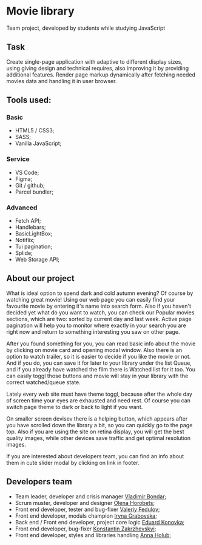 # Movie library

Team project, developed by students while studying JavaScript

## Task

Create single-page application with adaptive to different display sizes, using giving design and
technical requires, also improving it by providing additional features. Render page markup
dynamically after fetching needed movies data and handling it in user browser.

## Tools used:

### Basic

- HTML5 / CSS3;
- SASS;
- Vanilla JavaScript;

### Service

- VS Code;
- Figma;
- Git / github;
- Parcel bundler;

### Advanced

- Fetch API;
- Handlebars;
- BasicLightBox;
- Notiflix;
- Tui pagination;
- Splide;
- Web Storage API;

## About our project

What is ideal option to spend dark and cold autumn evening? Of course by watching great movie! Using
our web page you can easily find your favourite movie by entering it's name into search form. Also
if you haven't decided yet what do you want to watch, you can check our Popular movies sections,
which are two: sorted by current day and last week. Active page pagination will help you to monitor
where exactly in your search you are right now and return to something interesting you saw on other
page.

After you found something for you, you can read basic info about the movie by clicking on movie card
and opening modal window. Also there is an option to watch trailer, so it is easier to decide if you
like the movie or not. And if you do, you can save it for later to your library under the list
Queue, and if you already have watched the film there is Watched list for it too. You can easily
toggl those buttons and movie will stay in your library with the correct watched/queue state.

Lately every web site must have theme toggl, because after the whole day of screen time your eyes
are exhausted and need rest. Of course you can switch page theme to dark or back to light if you
want.

On smaller screen devisev there is a helping button, which appears after you have scrolled down the
library a bit, so you can quickly go to the page top. Also if you are using the site on retina
display, you will get the best quality images, while other devices save traffic and get optimal
resolution images.

If you are interested about developers team, you can find an info about them in cute slider modal by
clicking on link in footer.

## Developers team

- Team leader, developer and crisis manager [Vladimir Bondar](https://github.com/vladibon);
- Scrum muster, developer and designer [Olena Horobets](https://github.com/Olena-Horobets);
- Front end developer, tester and bug-fixer [Valeriy Fedulov](https://github.com/Valeriy-Fedulov);
- Front end developer, modals champion [Iryna Grabovska](https://github.com/Iryna-Grabovska);
- Back end / Front end developer, project core logic
  [Eduard Konovka](https://github.com/Eduard-Konovka);
- Front end developer, bug-fixer
  [Konstantin Zakrzhevskyi](https://github.com/KonstantinZakrzhevskyi);
- Front end developer, styles and libraries handling
  [Anna Holub](https://github.com/Anna-Sergeevna);
